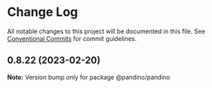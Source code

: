# Change Log

All notable changes to this project will be documented in this file.
See [Conventional Commits](https://conventionalcommits.org) for commit guidelines.

## 0.8.22 (2023-02-20)

**Note:** Version bump only for package @pandino/pandino
